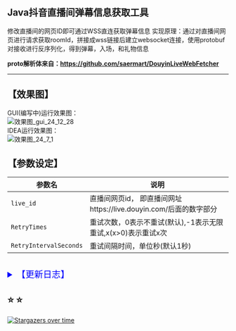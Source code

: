  Java抖音直播间弹幕信息获取工具
---------------------------------------------------------------------------------------

修改直播间的网页ID即可通过WSS直连获取弹幕信息
实现原理：通过对直播间网页进行请求获取roomId，拼接成wss链接后建立websocket连接，使用protobuf对接收进行反序列化，得到弹幕，入场，和礼物信息

**proto解析体来自：https://github.com/saermart/DouyinLiveWebFetcher**

---------------------------------------------------------------------------------------


## 【效果图】<br>

GUI(编写中)运行效果图：<br>
![效果图_gui_24_12_28](https://github.com/user-attachments/assets/9d7c3f5e-40da-44e9-a563-5f764148ee53)<br>
IDEA运行效果图：<br>
![效果图_24_7_1](https://github.com/tiangalon/dy_danmaku_java/assets/74497485/5f7e8e29-3fc6-4b68-b355-7b11ece071f0)<br>


## 【参数设定】<br>

| 参数名     | 说明 |
|---------|---|
| `live_id` | 直播间网页id， 即直播间网址https://live.douyin.com/后面的数字部分 |
| `RetryTimes` | 重试次数，0表示不重试(默认),-1表示无限重试,x(x>0)表示重试x次 |
| `RetryIntervalSeconds` | 重试间隔时间，单位秒(默认1秒) |

<br>
<details>
<summary style="font-size:20px;color:blue;">【更新日志】</summary>

| 时间               | 内容                                    |
|---|---|
| 2024.7.12 13:25  | 修复Signature签名功能 测试可用                  |
| 2024.11.30 10:25 | 修复roomId和user_unique_id获取错误问题 测试可用    |:
| 2024.12.22 18:50 | 添加重试功能，可设定0~无限次重试次数和重试间隔时间；关闭cookie警告 |
| 2025.12.18 00:10 | 优化代码结构，添加简易GUI（优化中。。。）                |

</details>

## :star: :star:
[![Stargazers over time](https://starchart.cc/tiangalon/dy_danmaku_java.svg?variant=adaptive)](https://starchart.cc/tiangalon/dy_danmaku_java)
